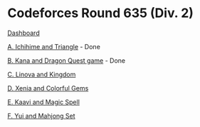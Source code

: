 # Codeforces Round 635 (Div. 2)

[Dashboard](https://codeforces.com/contest/1337)

[A. Ichihime and Triangle](https://codeforces.com/contest/1337/problem/A) - Done

[B. Kana and Dragon Quest game](https://codeforces.com/contest/1337/problem/B) - Done

[C. Linova and Kingdom](https://codeforces.com/contest/1337/problem/C)

[D. Xenia and Colorful Gems](https://codeforces.com/contest/1337/problem/D)

[E. Kaavi and Magic Spell](https://codeforces.com/contest/1337/problem/E)

[F. Yui and Mahjong Set](https://codeforces.com/contest/1337/problem/F)
